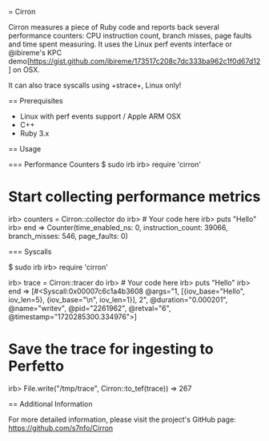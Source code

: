 = Cirron

Cirron measures a piece of Ruby code and reports back several performance counters: 
CPU instruction count, branch misses, page faults and time spent measuring. 
It uses the Linux perf events interface or @ibireme's KPC demo[https://gist.github.com/ibireme/173517c208c7dc333ba962c1f0d67d12] on OSX.

It can also trace syscalls using +strace+, Linux only!

== Prerequisites

  - Linux with perf events support / Apple ARM OSX
  - C++
  - Ruby 3.x

== Usage

=== Performance Counters
  $ sudo irb
  irb> require 'cirron'

  # Start collecting performance metrics
  irb> counters = Cirron::collector do
  irb>  # Your code here
  irb>  puts "Hello"
  irb> end
  => Counter(time_enabled_ns: 0, instruction_count: 39066, branch_misses: 546, page_faults: 0)

=== Syscalls

  $ sudo irb
  irb> require 'cirron'

  irb> trace = Cirron::tracer do
  irb>  # Your code here
  irb>  puts "Hello"
  irb> end
  => [#<Syscall:0x00007c6c1a4b3608 @args="1, [{iov_base=\"Hello\", iov_len=5}, {iov_base=\"\\n\", iov_len=1}], 2", @duration="0.000201", @name="writev", @pid="2261962", @retval="6", @timestamp="1720285300.334976">]
  # Save the trace for ingesting to Perfetto
  irb> File.write("/tmp/trace", Cirron::to_tef(trace))
  => 267

== Additional Information

For more detailed information, please visit the project's GitHub page: https://github.com/s7nfo/Cirron